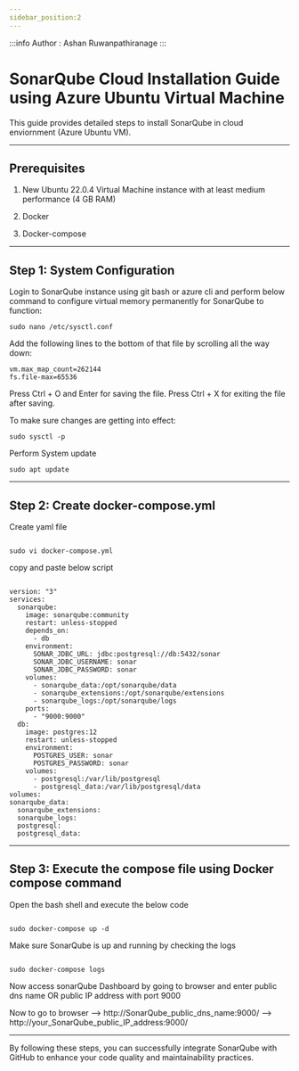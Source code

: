 ```yaml
---
sidebar_position:2
---
```


:::info
Author : Ashan Ruwanpathiranage 
:::

# SonarQube Cloud Installation Guide using Azure Ubuntu Virtual Machine

This guide provides detailed steps to install SonarQube in cloud enviornment (Azure Ubuntu VM). 

---

## Prerequisites

1. New Ubuntu 22.0.4 Virtual Machine instance with at least medium performance (4 GB RAM)

2. Docker 

3. Docker-compose

---

## Step 1: System Configuration

Login to SonarQube instance using git bash or azure cli and perform below command to configure virtual memory permanently for SonarQube to function:

```
sudo nano /etc/sysctl.conf

```

Add the following lines to the bottom of that file by scrolling all the way down:

```
vm.max_map_count=262144
fs.file-max=65536

```
Press Ctrl + O and Enter for saving the file.
Press Ctrl + X for exiting the file after saving.

To make sure changes are getting into effect:

```
sudo sysctl -p

```

Perform System update

```
sudo apt update

```

---

## Step 2: Create docker-compose.yml

Create yaml file

```

sudo vi docker-compose.yml 

```

copy and paste below script

```

version: "3"
services:
  sonarqube:
    image: sonarqube:community
    restart: unless-stopped
    depends_on:
      - db
    environment:
      SONAR_JDBC_URL: jdbc:postgresql://db:5432/sonar
      SONAR_JDBC_USERNAME: sonar
      SONAR_JDBC_PASSWORD: sonar
    volumes:
      - sonarqube_data:/opt/sonarqube/data
      - sonarqube_extensions:/opt/sonarqube/extensions
      - sonarqube_logs:/opt/sonarqube/logs
    ports:
      - "9000:9000"
  db:
    image: postgres:12
    restart: unless-stopped
    environment:
      POSTGRES_USER: sonar
      POSTGRES_PASSWORD: sonar
    volumes:
      - postgresql:/var/lib/postgresql
      - postgresql_data:/var/lib/postgresql/data
volumes:
sonarqube_data:
  sonarqube_extensions:
  sonarqube_logs:
  postgresql:
  postgresql_data:

```

---

## Step 3: Execute the compose file using Docker compose command

Open the bash shell and execute the below code

```

sudo docker-compose up -d 

```

Make sure SonarQube is up and running by checking the logs

```

sudo docker-compose logs

```

Now access sonarQube Dashboard by going to browser and enter public dns name OR public IP address with port 9000

Now to go to browser --> http://SonarQube_public_dns_name:9000/
			               --> http://your_SonarQube_public_IP_address:9000/


---



By following these steps, you can successfully integrate SonarQube with GitHub to enhance your code quality and maintainability practices.

